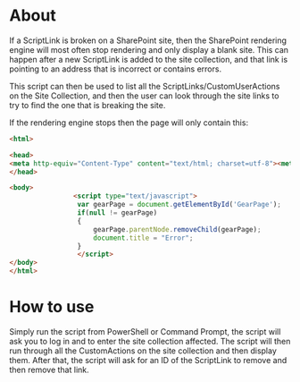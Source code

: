 # About

If a ScriptLink is broken on a SharePoint site, then the SharePoint rendering engine will most often stop rendering and only display a blank site. This can happen after a new ScriptLink is added to the site collection, and that link is pointing to an address that is incorrect or contains errors.

This script can then be used to list all the ScriptLinks/CustomUserActions on the Site Collection, and then the user can look through the site links to try to find the one that is breaking the site.

If the rendering engine stops then the page will only contain this:

```html
<html>

<head>
<meta http-equiv="Content-Type" content="text/html; charset=utf-8"><meta name="Robots" content="NOINDEX ">
</head>

<body>
                <script type="text/javascript">
                 var gearPage = document.getElementById('GearPage');
                 if(null != gearPage)
                 {
                     gearPage.parentNode.removeChild(gearPage);
                     document.title = "Error";
                 }
                 </script>
</body>
</html>
```


# How to use
Simply run the script from PowerShell or Command Prompt, the script will ask you to log in and to enter the site collection affected.
The script will then run through all the CustomActions on the site collection and then display them. After that, the script will ask
for an ID of the ScriptLink to remove and then remove that link.
